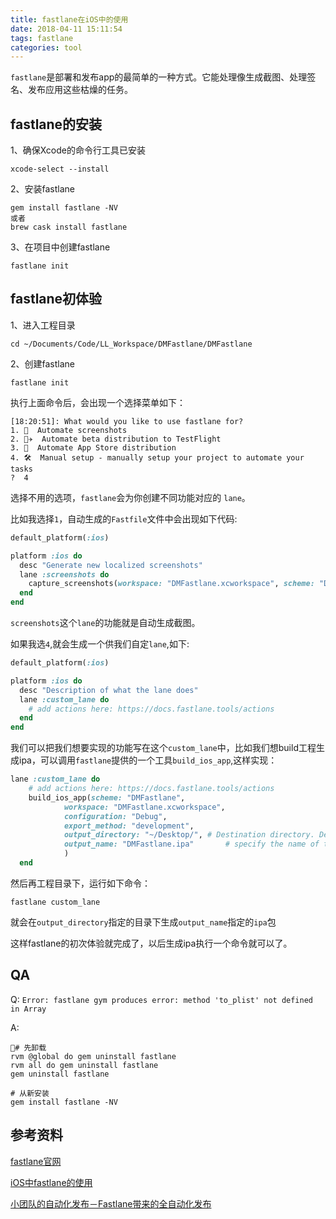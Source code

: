 ```yaml
---
title: fastlane在iOS中的使用
date: 2018-04-11 15:11:54
tags: fastlane
categories: tool
---
```


`fastlane`是部署和发布app的最简单的一种方式。它能处理像生成截图、处理签名、发布应用这些枯燥的任务。

## fastlane的安装

1、确保Xcode的命令行工具已安装

```
xcode-select --install
```

2、安装fastlane

```
gem install fastlane -NV
或者
brew cask install fastlane
```
3、在项目中创建fastlane

```
fastlane init
```
## fastlane初体验

1、进入工程目录

```
cd ~/Documents/Code/LL_Workspace/DMFastlane/DMFastlane
```

2、创建fastlane

```
fastlane init
```
执行上面命令后，会出现一个选择菜单如下：

```
[18:20:51]: What would you like to use fastlane for?
1. 📸  Automate screenshots
2. 👩‍✈️  Automate beta distribution to TestFlight
3. 🚀  Automate App Store distribution
4. 🛠  Manual setup - manually setup your project to automate your tasks
?  4
```
选择不用的选项，`fastlane`会为你创建不同功能对应的 `lane`。

比如我选择`1`，自动生成的`Fastfile`文件中会出现如下代码:

```ruby
default_platform(:ios)

platform :ios do
  desc "Generate new localized screenshots"
  lane :screenshots do
    capture_screenshots(workspace: "DMFastlane.xcworkspace", scheme: "DMFastlane")
  end
end
```
`screenshots`这个`lane`的功能就是自动生成截图。

如果我选`4`,就会生成一个供我们自定`lane`,如下:

```ruby
default_platform(:ios)

platform :ios do
  desc "Description of what the lane does"
  lane :custom_lane do
    # add actions here: https://docs.fastlane.tools/actions
  end
end
```

我们可以把我们想要实现的功能写在这个`custom_lane`中，比如我们想build工程生成ipa，可以调用`fastlane`提供的一个工具`build_ios_app`,这样实现：

```ruby
lane :custom_lane do
    # add actions here: https://docs.fastlane.tools/actions
    build_ios_app(scheme: "DMFastlane",
            workspace: "DMFastlane.xcworkspace",
            configuration: "Debug",
            export_method: "development",
            output_directory: "~/Desktop/", # Destination directory. Defaults to current directory.
            output_name: "DMFastlane.ipa"       # specify the name of the .ipa file to generate (including file extension)
            )
  end
```

然后再工程目录下，运行如下命令：

```
fastlane custom_lane
```

就会在`output_directory`指定的目录下生成`output_name`指定的`ipa`包

这样fastlane的初次体验就完成了，以后生成ipa执行一个命令就可以了。

## QA
Q: `Error: fastlane gym produces error: method 'to_plist' not defined in Array`

A:
```
# 先卸载
rvm @global do gem uninstall fastlane 
rvm all do gem uninstall fastlane
gem uninstall fastlane

# 从新安装
gem install fastlane -NV
```

## 参考资料

[fastlane官网](https://docs.fastlane.tools)

[iOS中fastlane的使用](http://blog.devzeng.com/blog/ios-fastlane-in-action.html)

[小团队的自动化发布－Fastlane带来的全自动化发布](https://whlsxl.github.io/fastlane1/)